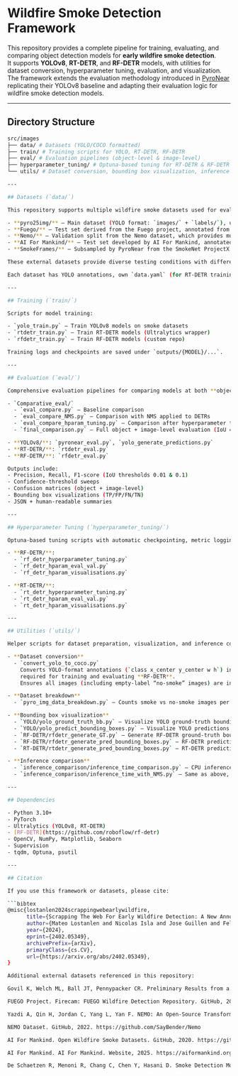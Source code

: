 # Wildfire Smoke Detection Framework

This repository provides a complete pipeline for training, evaluating, and comparing object detection models for **early wildfire smoke detection**.  
It supports **YOLOv8**, **RT-DETR**, and **RF-DETR** models, with utilities for dataset conversion, hyperparameter tuning, evaluation, and visualization.  
The framework extends the evaluation methodology introduced in [PyroNear](https://pyronear.org) replicating their YOLOv8 baseline and adapting their evaluation logic for wildfire smoke detection models.

---

## Directory Structure
```bash
src/images
├── data/ # Datasets (YOLO/COCO formatted)
├── train/ # Training scripts for YOLO, RT-DETR, RF-DETR
├── eval/ # Evaluation pipelines (object-level & image-level)
├── hyperparameter_tuning/ # Optuna-based tuning for RT-DETR & RF-DETR
└── utils/ # Dataset conversion, bounding box visualization, inference comparison

---

## Datasets (`data/`)

This repository supports multiple wildfire smoke datasets used for evaluation and comparison:  

- **pyro25img/** – Main dataset (YOLO format: `images/` + `labels/`), used for training and primary evaluation.  
- **Fuego/** – Test set derived from the Fuego project, annotated from the HPWREN camera network with wildfire data from Cal Fire [Govil et al., 2020; Team Fuego, 2020].  
- **Nemo/** – Validation split from the Nemo dataset, which provides multi-level smoke intensity labels (low, mid, high) [Yazdi et al., 2022].  
- **AI For Mankind/** – Test set developed by AI For Mankind, annotated with the help of volunteers [AI For Mankind, 2020; AI For Mankind, 2025].  
- **SmokeFrames/** – Subsampled by PyroNear from the SmokeNet ProjectX video dataset [De Schaetzen et al., 2020].  

These external datasets provide diverse testing conditions with different regions, camera perspectives, and smoke characteristics, enabling assessment of model generalisation beyond the PyroNear test set.

Each dataset has YOLO annotations, own `data.yaml` (for RT-DETR training) and COCO annotations (`_annotations.coco.json`) for RF-DETR

---

## Training (`train/`)

Scripts for model training:

- `yolo_train.py` – Train YOLOv8 models on smoke datasets  
- `rtdetr_train.py` – Train RT-DETR models (Ultralytics wrapper)  
- `rfdetr_train.py` – Train RF-DETR models (custom repo)

Training logs and checkpoints are saved under `outputs/{MODEL}/...`.

---

## Evaluation (`eval/`)

Comprehensive evaluation pipelines for comparing models at both **object-level** (individual smoke plume bounding boxes) and **image-level** (smoke/no-smoke classification with spatial overlap):

- `Comparative_eval/`
  - `eval_compare.py` – Baseline comparison  
  - `eval_compare_NMS.py` – Comparison with NMS applied to DETRs  
  - `eval_compare_hparam_tuning.py` – Comparison after hyperparameter tuning  
  - `final_comparison.py` – Full object + image-level evaluation (IoU = 0.01)

- **YOLOv8/**: `pyronear_eval.py`, `yolo_generate_predictions.py`  
- **RT-DETR/**: `rtdetr_eval.py`  
- **RF-DETR/**: `rfdetr_eval.py`

Outputs include:
- Precision, Recall, F1-score (IoU thresholds 0.01 & 0.1)  
- Confidence-threshold sweeps  
- Confusion matrices (object + image-level)  
- Bounding box visualizations (TP/FP/FN/TN)  
- JSON + human-readable summaries  

---

## Hyperparameter Tuning (`hyperparameter_tuning/`)

Optuna-based tuning scripts with automatic checkpointing, metric logging, and visualization:

- **RF-DETR/**:  
  - `rf_detr_hyperparameter_tuning.py`  
  - `rf_detr_hparam_eval_val.py`  
  - `rf_detr_hparam_visualisations.py`

- **RT-DETR/**:  
  - `rt_detr_hyperparameter_tuning.py`  
  - `rt_detr_hparam_eval_val.py`  
  - `rt_detr_hparam_visualisations.py`

---

## Utilities (`utils/`)

Helper scripts for dataset preparation, visualization, and inference comparison:

- **Dataset conversion**
  - `convert_yolo_to_coco.py`  
    Converts YOLO-format annotations (`class x_center y_center w h`) into **COCO JSON format**,  
    required for training and evaluating **RF-DETR**.  
    Ensures all images (including empty-label “no-smoke” images) are included.

- **Dataset breakdown**
  - `pyro_img_data_breakdown.py` – Counts smoke vs no-smoke images per split and generates summary tables.

- **Bounding box visualization**
  - `YOLO/yolo_ground_truth_bb.py` – Visualize YOLO ground-truth bounding boxes  
  - `YOLO/yolo_predict_bounding_boxes.py` – Visualize YOLO predictions with TP/FP/FN breakdown  
  - `RF-DETR/rfdetr_generate_GT.py` – Generate RF-DETR ground-truth bounding boxes (COCO format)  
  - `RF-DETR/rfdetr_generate_pred_bounding_boxes.py` – RF-DETR predictions visualization  
  - `RT-DETR/rtdetr_generate_pred_bounding_boxes.py` – RT-DETR predictions visualization  

- **Inference comparison**
  - `inference_comparison/inference_time_comparison.py` – CPU inference time per model (latency, FPS)  
  - `inference_comparison/inference_time_with_NMS.py` – Same as above, with NMS applied  

---

## Dependencies

- Python 3.10+  
- PyTorch  
- Ultralytics (YOLOv8, RT-DETR)  
- [RF-DETR](https://github.com/roboflow/rf-detr)  
- OpenCV, NumPy, Matplotlib, Seaborn  
- Supervision  
- tqdm, Optuna, psutil  

---

## Citation

If you use this framework or datasets, please cite:  

```bibtex
@misc{lostanlen2024scrappingwebearlywildfire,
      title={Scrapping The Web For Early Wildfire Detection: A New Annotated Dataset of Images and Videos of Smoke Plumes In-the-wild}, 
      author={Mateo Lostanlen and Nicolas Isla and Jose Guillen and Felix Veith and Cristian Buc and Valentin Barriere},
      year={2024},
      eprint={2402.05349},
      archivePrefix={arXiv},
      primaryClass={cs.CV},
      url={https://arxiv.org/abs/2402.05349}, 
}

Additional external datasets referenced in this repository:

Govil K, Welch ML, Ball JT, Pennypacker CR. Preliminary Results from a Wildfire Detection System Using Deep Learning on Remote Camera Images. Remote Sensing. 2020;12(1):166. https://doi.org/10.3390/rs12010166

FUEGO Project. Firecam: FUEGO Wildfire Detection Repository. GitHub, 2020. https://github.com/fuego-dev/firecam

Yazdi A, Qin H, Jordan C, Yang L, Yan F. NEMO: An Open-Source Transformer-Supercharged Benchmark for Fine-Grained Wildfire Smoke Detection. Remote Sensing. 2022;14(16):3979. https://doi.org/10.3390/rs14163979

NEMO Dataset. GitHub, 2022. https://github.com/SayBender/Nemo

AI For Mankind. Open Wildfire Smoke Datasets. GitHub, 2020. https://github.com/aiformankind/wildfire-smoke-dataset

AI For Mankind. AI For Mankind. Website, 2025. https://aiformankind.org/

De Schaetzen R, Menoni R, Chang C, Chen Y, Hasani D. Smoke Detection Model on the ALERTWildfire Camera Network. ProjectX Report, 2020. https://rdesc.dev/project_x_final.pdf
